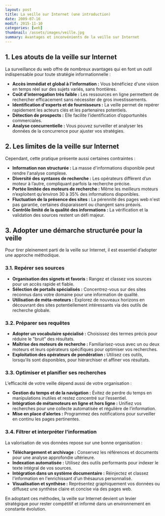 ```yaml
---
layout: post
title: La veille sur Internet (une introduction)
date: 2009-07-16
modif: 2015-11-10
categories: [web]
thumbnail: /assets/images/veille.jpg
summary: Avantages et inconvénients de la veille sur Internet
---
```


## 1. Les atouts de la veille sur Internet

La surveillance du web offre de nombreux avantages qui en font un outil indispensable pour toute stratégie informationnelle :

- **Accès immédiat et global à l'information :** Vous bénéficiez d'une vision en temps réel sur des sujets variés, sans frontières.
- **Coût d'interrogation très faible :** Les ressources en ligne permettent de rechercher efficacement sans nécessiter de gros investissements.
- **Identification d'experts et de fournisseurs :** La veille permet de repérer rapidement les acteurs clés et les partenaires potentiels.
- **Détection de prospects :** Elle facilite l’identification d’opportunités commerciales.
- **Analyse concurrentielle :** Vous pouvez surveiller et analyser les données de la concurrence pour ajuster vos stratégies.

## 2. Les limites de la veille sur Internet

Cependant, cette pratique présente aussi certaines contraintes :

- **Information non structurée :** La masse d'informations disponible peut rendre l'analyse complexe.
- **Diversité des syntaxes de recherche :** Les opérateurs diffèrent d’un moteur à l’autre, compliquant parfois la recherche précise.
- **Portée limitée des moteurs de recherche :** Même les meilleurs moteurs n’exploitent qu’environ 30 à 35% des informations disponibles.
- **Fluctuation de la présence des sites :** La pérennité des pages web n'est pas garantie, certaines disparaissent ou changent sans préavis.
- **Contrôle limité de la qualité des informations :** La vérification et la validation des sources restent un défi majeur.

## 3. Adopter une démarche structurée pour la veille

Pour tirer pleinement parti de la veille sur Internet, il est essentiel d’adopter une approche méthodique.

### 3.1. Repérer ses sources

- **Organisation des signets et favoris :** Rangez et classez vos sources pour un accès rapide et fiable.
- **Sélection de portails spécialisés :** Concentrez-vous sur des sites reconnus dans votre domaine pour une information de qualité.
- **Utilisation de méta-moteurs :** Explorez de nouveaux horizons en découvrant des sites potentiellement intéressants via des outils de recherche globale.

### 3.2. Préparer ses requêtes

- **Adopter un vocabulaire spécialisé :** Choisissez des termes précis pour réduire le "bruit" des résultats.
- **Maîtrise des moteurs de recherche :** Familiarisez-vous avec un ou deux moteurs et leurs opérateurs spécifiques pour optimiser vos recherches.
- **Exploitation des opérateurs de pondération :** Utilisez ces outils, lorsqu’ils sont disponibles, pour hiérarchiser et affiner vos résultats.

### 3.3. Optimiser et planifier ses recherches

L’efficacité de votre veille dépend aussi de votre organisation :

- **Gestion du temps et de la navigation :** Évitez de perdre du temps en manipulations inutiles et restez concentré sur l’essentiel.
- **Intégration de métamoteurs en ligne et hors ligne :** Unifiez vos recherches pour une collecte automatisée et régulière de l’information.
- **Mise en place d’alertes :** Programmez des notifications pour surveiller en continu les pages pertinentes.

### 3.4. Filtrer et interpréter l'information

La valorisation de vos données repose sur une bonne organisation :

- **Téléchargement et archivage :** Conservez les références et documents pour une analyse approfondie ultérieure.
- **Indexation automatisée :** Utilisez des outils performants pour indexer le texte intégral de vos sources.
- **Intégration dans un système documentaire :** Réinjectez et classez l'information en l'enrichissant d'un thésaurus personnalisé.
- **Visualisation et synthèse :** Représentez graphiquement vos données ou diffusez une synthèse claire et concise via des pages web.

En adoptant ces méthodes, la veille sur Internet devient un levier stratégique pour rester compétitif et informé dans un environnement en constante évolution.
